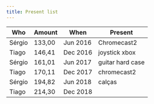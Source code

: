 ```yaml
---
title: Present list
---
```


| Who    | Amount | When     | Present          |
| ------ | ------ | -------- | ---------------- |
| Sérgio | 133,00 | Jun 2016 | Chromecast2      |
| Tiago  | 146,41 | Dec 2016 | joystick xbox    |
| Sérgio | 161,01 | Jun 2017 | guitar hard case |
| Tiago  | 170,11 | Dec 2017 | chromecast2      |
| Sérgio | 194,82 | Jun 2018 | calças           |
| Tiago  | 214,30 | Dec 2018 |